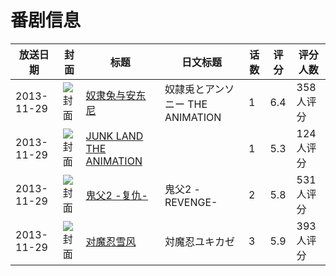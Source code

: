 # 番剧信息

|放送日期|封面|标题|日文标题|话数|评分|评分人数|
|---|---|---|---|---|---|---|
|2013-11-29|![封面](https://bangumi.tv/img/no_icon_subject.png)|[奴隶兔与安东尼](https://bangumi.tv/subject/82200)|奴隷兎とアンソニー THE ANIMATION|1|6.4|358人评分|
|2013-11-29|![封面](https://bangumi.tv/img/no_icon_subject.png)|[JUNK LAND THE ANIMATION](https://bangumi.tv/subject/82205)||1|5.3|124人评分|
|2013-11-29|![封面](https://bangumi.tv/img/no_icon_subject.png)|[鬼父2 -复仇-](https://bangumi.tv/subject/85031)|鬼父2 -REVENGE-|2|5.8|531人评分|
|2013-11-29|![封面](https://bangumi.tv/img/no_icon_subject.png)|[对魔忍雪风](https://bangumi.tv/subject/85506)|対魔忍ユキカゼ|3|5.9|393人评分|
